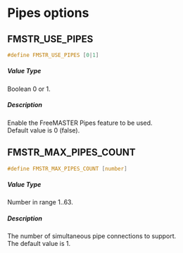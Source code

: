 # Pipes options

## FMSTR_USE_PIPES

```c
#define FMSTR_USE_PIPES [0|1]
```

##### Value Type

Boolean 0 or 1.

##### Description

Enable the FreeMASTER Pipes feature to be used.  
Default value is 0 (false).


## FMSTR_MAX_PIPES_COUNT

```c
#define FMSTR_MAX_PIPES_COUNT [number]
```

##### Value Type

Number in range 1..63.

##### Description

The number of simultaneous pipe connections to support.  
The default value is 1.
